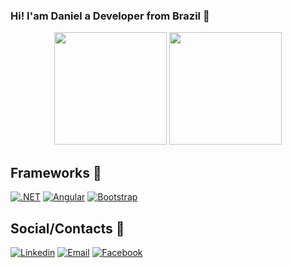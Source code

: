 ### Hi! I'am Daniel a Developer from Brazil 👋
<div align="center">
  <a href="https://github.com/danielneto10"></a>
 <img height="180em" src="https://github-readme-stats.vercel.app/api?username=danielneto10&count_private=true&show_icons=true&theme=github_dark&bg_color=0,000000,130F40&line_height=20"/>
 <img height="180em" src="https://github-readme-stats.vercel.app/api/top-langs/?username=danielneto10&layout=compact&theme=github_dark&bg_color=0,000000,130F40"/>
</div>

## Frameworks 🚀

[![.NET](https://img.shields.io/badge/.NET-512BD4?style=for-the-badge&logo=dotnet&logoColor=white)](https://github.com/danielneto10)
[![Angular](https://img.shields.io/badge/Angular-DD0031?style=for-the-badge&logo=angular&logoColor=white)](https://github.com/danielneto10)
[![Bootstrap](https://img.shields.io/badge/Bootstrap-563D7C?style=for-the-badge&logo=bootstrap&logoColor=white)](https://github.com/danielneto10)

## Social/Contacts 🧾

[![Linkedin](https://img.shields.io/badge/LinkedIn-0077B5?style=for-the-badge&logo=linkedin&logoColor=white)](https://www.linkedin.com/in/daniel-fragoso-350141183/)
[![Email](https://img.shields.io/badge/Microsoft_Outlook-0078D4?style=for-the-badge&logo=microsoft-outlook&logoColor=white)](mailto:daniel.fluz@hotmail.com)
[![Facebook](https://img.shields.io/badge/Facebook-1877F2?style=for-the-badge&logo=facebook&logoColor=white)](https://www.facebook.com/daniel.fragoso.96)
